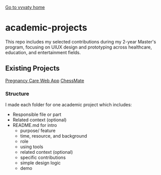 [Go to vvvaty home](https://vvvaty.github.io/)
# academic-projects
This repo includes my selected contributions during my 2-year Master's program, focusing on UIUX design and prototyping across healthcare, education, and entertainment fields.

## Existing Projects
[Pregnancy Care Web App](https://github.com/vvvaty/academic-projects/tree/main/pregnancy-care-UI)
[ChessMate](https://github.com/vvvaty/academic-projects/tree/main/chessmate)

### Structure
I made each folder for one academic project which includes:
- Responsible file or part
- Related context (optional)
- README.md for intro
    - purpose/ feature
    - time, resource, and background
    - role
    - using tools
    - related context (optional)
    - specific contributions
    - simple design logic
    - demo
